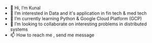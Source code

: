 - 👋 Hi, I’m Kunal
- 👀 I’m interested in Data and it's application in fin tech & med tech
- 🌱 I’m currently learning Python & Google Cloud Platform (GCP)
- 💞️ I’m looking to collaborate on interesting problems in distributed systems
- 📫 How to reach me , send me message

<!---
boolck/boolck is a ✨ special ✨ repository because its `README.md` (this file) appears on your GitHub profile.
You can click the Preview link to take a look at your changes.
--->
